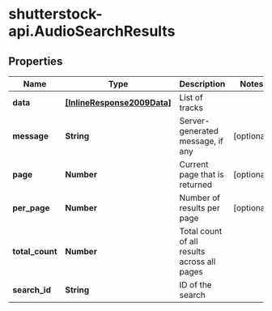 # shutterstock-api.AudioSearchResults

## Properties
Name | Type | Description | Notes
------------ | ------------- | ------------- | -------------
**data** | [**[InlineResponse2009Data]**](InlineResponse2009Data.md) | List of tracks | 
**message** | **String** | Server-generated message, if any | [optional] 
**page** | **Number** | Current page that is returned | [optional] 
**per_page** | **Number** | Number of results per page | [optional] 
**total_count** | **Number** | Total count of all results across all pages | 
**search_id** | **String** | ID of the search | 


